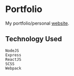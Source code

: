 # Portfolio
My portfolio/personal [website](http://www.aquattrocchi.com). 

## Technology Used
```
NodeJS
Express
ReactJS
SCSS
Webpack
````
